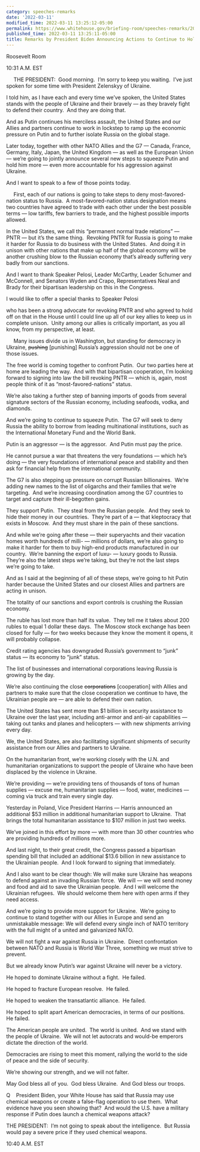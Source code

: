 ```yaml
---
category: speeches-remarks
date: '2022-03-11'
modified_time: 2022-03-11 13:25:12-05:00
permalink: https://www.whitehouse.gov/briefing-room/speeches-remarks/2022/03/11/remarks-by-president-biden-announcing-actions-to-continue-to-hold-russia-accountable/
published_time: 2022-03-11 13:25:11-05:00
title: Remarks by President Biden Announcing Actions to Continue to Hold Russia Accountable
---
```

 
Roosevelt Room

10:31 A.M. EST  
  
     THE PRESIDENT:  Good morning.  I’m sorry to keep you waiting.  I’ve
just spoken for some time with President Zelenskyy of Ukraine. 

I told him, as I have each and every time we’ve spoken, the United
States stands with the people of Ukraine and their bravely — as they
bravely fight to defend their country.  And they are doing that.  

And as Putin continues his merciless assault, the United States and our
Allies and partners continue to work in lockstep to ramp up the economic
pressure on Putin and to further isolate Russia on the global stage. 

Later today, together with other NATO Allies and the G7 — Canada,
France, Germany, Italy, Japan, the United Kingdom — as well as the
European Union — we’re going to jointly announce several new steps to
squeeze Putin and hold him more — even more accountable for his
aggression against Ukraine.  

And I want to speak to a few of those points today.   
  
     First, each of our nations is going to take steps to deny
most-favored-nation status to Russia.  A most-favored-nation status
designation means two countries have agreed to trade with each other
under the best possible terms — low tariffs, few barriers to trade, and
the highest possible imports allowed.

In the United States, we call this “permanent normal trade relations” —
PNTR — but it’s the same thing.  Revoking PNTR for Russia is going to
make it harder for Russia to do business with the United States.  And
doing it in unison with other nations that make up half of the global
economy will be another crushing blow to the Russian economy that’s
already suffering very badly from our sanctions.

And I want to thank Speaker Pelosi, Leader McCarthy, Leader Schumer and
McConnell, and Senators Wyden and Crapo, Representatives Neal and Brady
for their bipartisan leadership on this in the Congress.

I would like to offer a special thanks to Speaker Pelosi

who has been a strong advocate for revoking PNTR and who agreed to hold
off on that in the House until I could line up all of our key allies to
keep us in complete unison.  Unity among our allies is critically
important, as you all know, from my perspective, at least.  
  
     Many issues divide us in Washington, but standing for democracy in
Ukraine, <s>pushing</s> \[punishing\] Russia’s aggression should not be
one of those issues.

The free world is coming together to confront Putin.  Our two parties
here at home are leading the way.  And with that bipartisan cooperation,
I’m looking forward to signing into law the bill revoking PNTR — which
is, again, most people think of it as “most-favored-nations” status.

We’re also taking a further step of banning imports of goods from
several signature sectors of the Russian economy, including seafoods,
vodka, and diamonds.

And we’re going to continue to squeeze Putin.  The G7 will seek to deny
Russia the ability to borrow from leading multinational institutions,
such as the International Monetary Fund and the World Bank.

Putin is an aggressor — is the aggressor.  And Putin must pay the price.

He cannot pursue a war that threatens the very foundations — which he’s
doing — the very foundations of international peace and stability and
then ask for financial help from the international community.

The G7 is also stepping up pressure on corrupt Russian billionaires. 
We’re adding new names to the list of oligarchs and their families that
we’re targeting.  And we’re increasing coordination among the G7
countries to target and capture their ill-begotten gains.

They support Putin.  They steal from the Russian people.  And they seek
to hide their money in our countries.  They’re part of a — that
kleptocracy that exists in Moscow.  And they must share in the pain of
these sanctions.

And while we’re going after these — their superyachts and their vacation
homes worth hundreds of milli- — millions of dollars, we’re also going
to make it harder for them to buy high-end products manufactured in our
country.  We’re banning the export of luxu- — luxury goods to Russia. 
They’re also the latest steps we’re taking, but they’re not the last
steps we’re going to take.

And as I said at the beginning of all of these steps, we’re going to hit
Putin harder because the United States and our closest Allies and
partners are acting in unison.

The totality of our sanctions and export controls is crushing the
Russian economy.

The ruble has lost more than half its value.  They tell me it takes
about 200 rubles to equal 1 dollar these days.  The Moscow stock
exchange has been closed for fully — for two weeks because they know the
moment it opens, it will probably collapse.

Credit rating agencies has downgraded Russia’s government to “junk”
status — its economy to “junk” status.

The list of businesses and international corporations leaving Russia is
growing by the day.

We’re also continuing the close <s>corporations</s> \[cooperation\] with
Allies and partners to make sure that the close cooperation we continue
to have, the Ukrainian people are — are able to defend their own nation.

The United States has sent more than $1 billion in security assistance
to Ukraine over the last year, including anti-armor and anti-air
capabilities — taking out tanks and planes and helicopters — with new
shipments arriving every day.

We, the United States, are also facilitating significant shipments of
security assistance from our Allies and partners to Ukraine.

On the humanitarian front, we’re working closely with the U.N. and
humanitarian organizations to support the people of Ukraine who have
been displaced by the violence in Ukraine.

We’re providing — we’re providing tens of thousands of tons of human
supplies — excuse me, humanitarian supplies — food, water, medicines —
coming via truck and train every single day. 

Yesterday in Poland, Vice President Harrins — Harris announced an
additional $53 million in additional humanitarian support to Ukraine. 
That brings the total humanitarian assistance to $107 million in just
two weeks.

We’ve joined in this effort by more — with more than 30 other
countries who are providing hundreds of millions more. 

And last night, to their great credit, the Congress passed a bipartisan
spending bill that included an additional $13.6 billion in new
assistance to the Ukrainian people.  And I look forward to signing that
immediately.

And I also want to be clear though: We will make sure Ukraine has
weapons to defend against an invading Russian force.  We will — we will
send money and food and aid to save the Ukrainian people.  And I will
welcome the Ukrainian refugees.  We should welcome them here with open
arms if they need access. 

And we’re going to provide more support for Ukraine.  We’re going to
continue to stand together with our Allies in Europe and send an
unmistakable message: We will defend every single inch of NATO territory
with the full might of a united and galvanized NATO. 

We will not fight a war against Russia in Ukraine.  Direct confrontation
between NATO and Russia is World War Three, something we must strive to
prevent.

But we already know Putin’s war against Ukraine will never be a
victory. 

He hoped to dominate Ukraine without a fight.  He failed. 

He hoped to fracture European resolve.  He failed. 

He hoped to weaken the transatlantic alliance.  He failed. 

He hoped to split apart American democracies, in terms of our
positions.  He failed.

The American people are united.  The world is united.  And we stand with
the people of Ukraine.  We will not let autocrats and would-be emperors
dictate the direction of the world.

Democracies are rising to meet this moment, rallying the world to the
side of peace and the side of security.

We’re showing our strength, and we will not falter.

May God bless all of you.  God bless Ukraine.  And God bless our
troops. 

Q    President Biden, your White House has said that Russia may use
chemical weapons or create a false-flag operation to use them.  What
evidence have you seen showing that?  And would the U.S. have a military
response if Putin does launch a chemical weapons attack?

THE PRESIDENT:  I’m not going to speak about the intelligence.  But
Russia would pay a severe price if they used chemical weapons.   

10:40 A.M. EST
